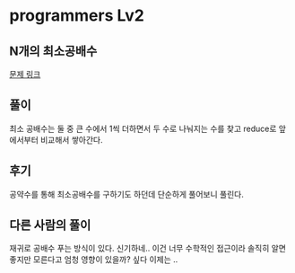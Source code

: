 # programmers Lv2

## N개의 최소공배수

[문제 링크](https://programmers.co.kr/learn/courses/30/lessons/12953)

## 풀이

최소 공배수는 둘 중 큰 수에서 1씩 더하면서 두 수로 나눠지는 수를 찾고
reduce로 앞에서부터 비교해서 쌓아간다. 

## 후기

공약수를 통해 최소공배수를 구하기도 하던데 
단순하게 풀어보니 풀린다. 

## 다른 사람의 풀이

재귀로 공배수 푸는 방식이 있다. 신기하네..
이건 너무 수학적인 접근이라 솔직히 알면 좋지만 모른다고 엄청 영향이 있을까? 싶다 이제는 .. 